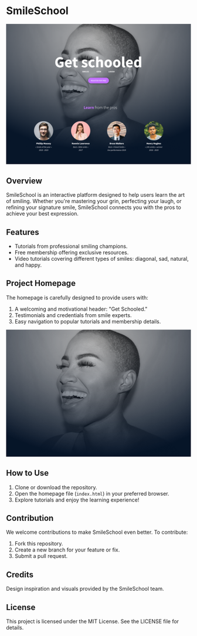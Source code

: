 # SmileSchool

![SmileSchool Main Image](./images/main_part.png)

## Overview

SmileSchool is an interactive platform designed to help users learn the art of smiling. Whether you're mastering your grin, perfecting your laugh, or refining your signature smile, SmileSchool connects you with the pros to achieve your best expression.

## Features

- Tutorials from professional smiling champions.
- Free membership offering exclusive resources.
- Video tutorials covering different types of smiles: diagonal, sad, natural, and happy.

## Project Homepage

The homepage is carefully designed to provide users with:

1. A welcoming and motivational header: "Get Schooled."
2. Testimonials and credentials from smile experts.
3. Easy navigation to popular tutorials and membership details.

![Homepage Screenshot](./images/Object.png)

## How to Use

1. Clone or download the repository.
2. Open the homepage file (`index.html`) in your preferred browser.
3. Explore tutorials and enjoy the learning experience!

## Contribution

We welcome contributions to make SmileSchool even better. To contribute:

1. Fork this repository.
2. Create a new branch for your feature or fix.
3. Submit a pull request.

## Credits

Design inspiration and visuals provided by the SmileSchool team.

## License

This project is licensed under the MIT License. See the LICENSE file for details.
